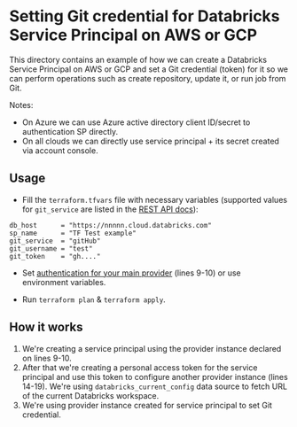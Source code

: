 # Setting Git credential for Databricks Service Principal on AWS or GCP

This directory contains an example of how we can create a Databricks Service Principal on AWS or GCP and set a Git credential (token) for it so we can perform operations such as create repository, update it, or run job from Git.

Notes: 

* On Azure we can use Azure active directory client ID/secret to authentication SP directly.
* On all clouds we can directly use service principal + its secret created via account console.

## Usage

* Fill the `terraform.tfvars` file with necessary variables (supported values for `git_service` are listed in the [REST API docs](https://docs.databricks.com/api/workspace/gitcredentials/create)):

```hcl
db_host      = "https://nnnnn.cloud.databricks.com"
sp_name      = "TF Test example"
git_service  = "gitHub"
git_username = "test"
git_token    = "gh...."
```

* Set [authentication for your main provider](https://registry.terraform.io/providers/databricks/databricks/latest/docs#authentication) (lines 9-10) or use environment variables. 

* Run `terraform plan` & `terraform apply`.


## How it works

1. We're creating a service principal using the provider instance declared on lines 9-10.
1. After that we're creating a personal access token for the service principal and use this token to configure another provider instance (lines 14-19).  We're using `databricks_current_config` data source to fetch URL of the current Databricks workspace.
1. We're using provider instance created for service principal to set Git credential.
